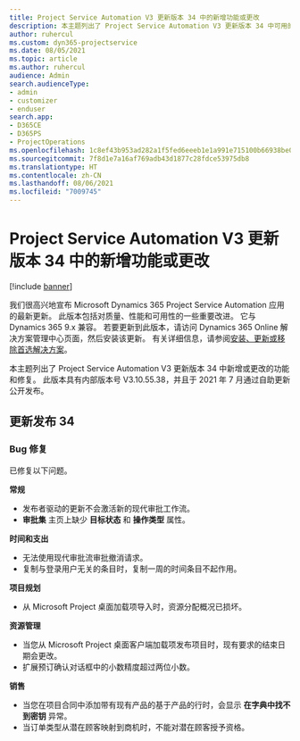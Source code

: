 ```yaml
---
title: Project Service Automation V3 更新版本 34 中的新增功能或更改
description: 本主题列出了 Project Service Automation V3 更新版本 34 中可用的功能和修复。
author: ruhercul
ms.custom: dyn365-projectservice
ms.date: 08/05/2021
ms.topic: article
ms.author: ruhercul
audience: Admin
search.audienceType:
- admin
- customizer
- enduser
search.app:
- D365CE
- D365PS
- ProjectOperations
ms.openlocfilehash: 1c8ef43b953ad282a1f5fed6eeeb1e1a991e715100b66938be03b5b5f3da575e
ms.sourcegitcommit: 7f8d1e7a16af769adb43d1877c28fdce53975db8
ms.translationtype: HT
ms.contentlocale: zh-CN
ms.lasthandoff: 08/06/2021
ms.locfileid: "7009745"
---
```

# <a name="whats-new-or-changed-in-project-service-automation-update-release-34-v3"></a>Project Service Automation V3 更新版本 34 中的新增功能或更改

[!include [banner](../includes/psa-now-project-operations.md)]

我们很高兴地宣布 Microsoft Dynamics 365 Project Service Automation 应用的最新更新。 此版本包括对质量、性能和可用性的一些重要改进。 它与 Dynamics 365 9.x 兼容。 若要更新到此版本，请访问 Dynamics 365 Online 解决方案管理中心页面，然后安装该更新。 有关详细信息，请参阅[安装、更新或移除首选解决方案](/power-platform/admin/install-remove-preferred-solution)。

本主题列出了 Project Service Automation V3 更新版本 34 中新增或更改的功能和修复。 此版本具有内部版本号 V3.10.55.38，并且于 2021 年 7 月通过自助更新公开发布。

## <a name="update-release-34"></a>更新发布 34

### <a name="bug-fixes"></a>Bug 修复
已修复以下问题。

**常规**

- 发布者驱动的更新不会激活新的现代审批工作流。
- **审批集** 主页上缺少 **目标状态** 和 **操作类型** 属性。

**时间和支出**

- 无法使用现代审批流审批撤消请求。
- 复制与登录用户无关的条目时，复制一周的时间条目不起作用。

**项目规划**

- 从 Microsoft Project 桌面加载项导入时，资源分配概况已损坏。

**资源管理**

- 当您从 Microsoft Project 桌面客户端加载项发布项目时，现有要求的结束日期会更改。
- 扩展预订确认对话框中的小数精度超过两位小数。

**销售**

- 当您在项目合同中添加带有现有产品的基于产品的行时，会显示 **在字典中找不到密钥** 异常。
- 当订单类型从潜在顾客映射到商机时，不能对潜在顾客授予资格。
